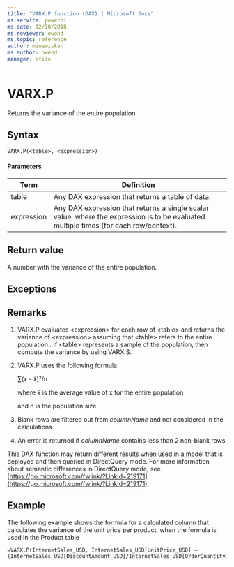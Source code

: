 ```yaml
---
title: "VARX.P function (DAX) | Microsoft Docs"
ms.service: powerbi 
ms.date: 12/10/2018
ms.reviewer: owend
ms.topic: reference
author: minewiskan
ms.author: owend
manager: kfile
---
```

# VARX.P
Returns the variance of the entire population.  
  
## Syntax  
  
```dax
VARX.P(<table>, <expression>)  
```
  
#### Parameters  

|Term|Definition|  
|--------|--------------|  
|  table|  Any DAX expression that returns a table of data. |  
| expression |  Any DAX expression that returns a single scalar value, where the expression is to be evaluated multiple times (for each row/context).  |
  
## Return value  
A number with the variance of the entire population.  
  
## Exceptions  
  
## Remarks  
  
1.  VARX.P evaluates &lt;expression&gt; for each row of &lt;table&gt; and returns the variance of &lt;expression&gt; assuming that &lt;table&gt; refers to the entire population.. If &lt;table&gt; represents a sample of the population, then compute the variance by using VARX.S.  
  
2.  VARX.P uses the following formula:  
  
    ∑(x - x̃)²/n  
  
    where x̃ is the average value of x for the entire population  
  
    and n is the population size  
  
3.  Blank rows are filtered out from *columnName* and not considered in the calculations.  
  
4.  An error is returned if *columnName* contains less than 2 non-blank rows  
  
This DAX function may return different results when used in a model that is deployed and then queried in DirectQuery mode. For more information about semantic differences in DirectQuery mode, see  [https://go.microsoft.com/fwlink/?LinkId=219171](https://go.microsoft.com/fwlink/?LinkId=219171).  
  
## Example  
The following example shows the formula for a calculated column that calculates the variance of the unit price per product, when the formula is used in the Product table  
  
```dax
=VARX.P(InternetSales_USD, InternetSales_USD[UnitPrice_USD] –(InternetSales_USD[DiscountAmount_USD]/InternetSales_USD[OrderQuantity]))  
```
